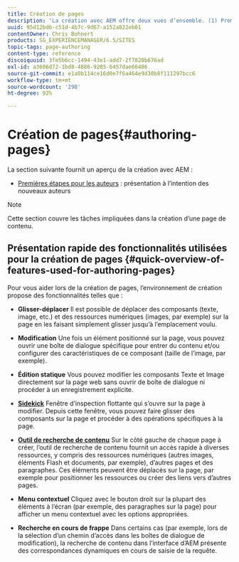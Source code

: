 ```yaml
---
title: Création de pages
description: 'La création avec AEM offre deux vues d’ensemble. (1) Premières étapes pour les auteurs : une introduction pour les nouveaux auteurs et (2) le Guide rapide pour la création de pages : un guide rapide sur les principales actions (dans les grandes lignes).'
uuid: 95d12bd6-c51d-4b7c-9d67-a152a822eb01
contentOwner: Chris Bohnert
products: SG_EXPERIENCEMANAGER/6.5/SITES
topic-tags: page-authoring
content-type: reference
discoiquuid: 3fe5b6cc-1494-43e1-add7-2f7828b676ad
exl-id: a3606d72-1bd8-4886-9285-6457dae66486
source-git-commit: e1a0b114ce16d0e7f6a464e9d30b8f111297bcc6
workflow-type: tm+mt
source-wordcount: '298'
ht-degree: 92%

---
```


# Création de pages{#authoring-pages}

La section suivante fournit un aperçu de la création avec AEM :

* [Premières étapes pour les auteurs](/help/sites-classic-ui-authoring/classic-page-author-first-steps.md) : présentation à l’intention des nouveaux auteurs

>[!NOTE]
>
>Cette section couvre les tâches impliquées dans la création d’une page de contenu. <!-- There are many additional features closely related to page authoring, these are covered under [Site and Page Features](/sites-classic-ui-authoring/classic-feature.md). -->

## Présentation rapide des fonctionnalités utilisées pour la création de pages {#quick-overview-of-features-used-for-authoring-pages}

Pour vous aider lors de la création de pages, l’environnement de création propose des fonctionnalités telles que :

* **Glisser-déplacer**
Il est possible de déplacer des composants (texte, image, etc.) et des ressources numériques (images, par exemple) sur la page en les faisant simplement glisser jusqu’à l’emplacement voulu.

* **Modification**
Une fois un élément positionné sur la page, vous pouvez ouvrir une boîte de dialogue spécifique pour entrer du contenu et/ou configurer des caractéristiques de ce composant (taille de l’image, par exemple).

* **Édition statique**
Vous pouvez modifier les composants Texte et Image directement sur la page web sans ouvrir de boîte de dialogue ni procéder à un enregistrement explicite.

* **[Sidekick](/help/sites-classic-ui-authoring/classic-page-author-env-tools.md#sidekickclassicui)**
Fenêtre d’inspection flottante qui s’ouvre sur la page à modifier. Depuis cette fenêtre, vous pouvez faire glisser des composants sur la page et procéder à des opérations spécifiques à la page.

* **[Outil de recherche de contenu](/help/sites-classic-ui-authoring/classic-page-author-env-tools.md#thecontentfinderclassicui)**
Sur le côté gauche de chaque page à créer, l’outil de recherche de contenu fournit un accès rapide à diverses ressources, y compris des ressources numériques (autres images, éléments Flash et documents, par exemple), d’autres pages et des paragraphes. Ces éléments peuvent être déplacés sur la page, par exemple pour positionner les ressources ou créer des liens vers d’autres pages.

* **Menu contextuel**
Cliquez avec le bouton droit sur la plupart des éléments à l’écran (par exemple, des paragraphes sur la page) pour afficher un menu contextuel avec les options appropriées.

* **Recherche en cours de frappe**
Dans certains cas (par exemple, lors de la sélection d’un chemin d’accès dans les boîtes de dialogue de modification), la recherche de contenu dans l’interface d’AEM présente des correspondances dynamiques en cours de saisie de la requête.
